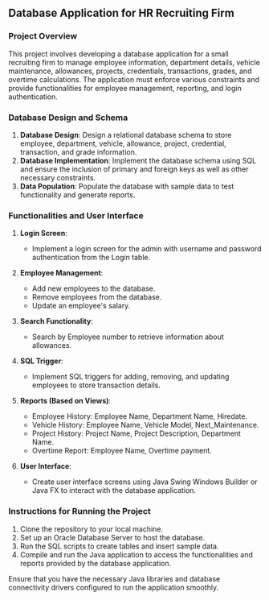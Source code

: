 ## Database Application for HR Recruiting Firm

### Project Overview
This project involves developing a database application for a small recruiting firm to manage employee information, department details, vehicle maintenance, allowances, projects, credentials, transactions, grades, and overtime calculations. The application must enforce various constraints and provide functionalities for employee management, reporting, and login authentication.

### Database Design and Schema
1. **Database Design**: Design a relational database schema to store employee, department, vehicle, allowance, project, credential, transaction, and grade information.
2. **Database Implementation**: Implement the database schema using SQL and ensure the inclusion of primary and foreign keys as well as other necessary constraints.
3. **Data Population**: Populate the database with sample data to test functionality and generate reports.

### Functionalities and User Interface
1. **Login Screen**:
   - Implement a login screen for the admin with username and password authentication from the Login table.

2. **Employee Management**:
   - Add new employees to the database.
   - Remove employees from the database.
   - Update an employee's salary.

3. **Search Functionality**:
   - Search by Employee number to retrieve information about allowances.

4. **SQL Trigger**:
   - Implement SQL triggers for adding, removing, and updating employees to store transaction details.

5. **Reports (Based on Views)**:
   - Employee History: Employee Name, Department Name, Hiredate.
   - Vehicle History: Employee Name, Vehicle Model, Next_Maintenance.
   - Project History: Project Name, Project Description, Department Name.
   - Overtime Report: Employee Name, Overtime payment.

6. **User Interface**:
   - Create user interface screens using Java Swing Windows Builder or Java FX to interact with the database application.

### Instructions for Running the Project
1. Clone the repository to your local machine.
2. Set up an Oracle Database Server to host the database.
3. Run the SQL scripts to create tables and insert sample data.
4. Compile and run the Java application to access the functionalities and reports provided by the database application.

Ensure that you have the necessary Java libraries and database connectivity drivers configured to run the application smoothly.
